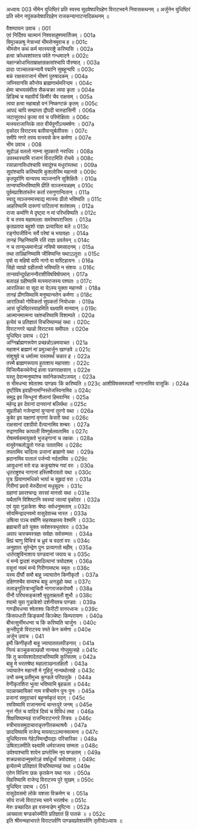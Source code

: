 अध्यायः 003
भीमेन युधिष्ठिरं प्रति स्वस्य सूदवेषपरिग्रहेण विराटभवने निवासकथनम् ॥ अर्जुनेन युधिष्ठिरं प्रति स्वेन नपुंसकवेषपरिग्रहेण राजकन्यानाटनादिकथनम् ॥

वैशम्पायन उवाच ।	001  
एवं निर्दिश्य चात्मानं निश्वसन्नुष्णमार्तिजम् ।	001a  
विमुञ्चन्नश्रु नेत्राभ्यां भीमसेनमुवाच ह ॥	001c  
भीमसेन कथं कर्म मात्स्यराष्ट्रे करिष्यसि ।	002a  
हत्वा क्रोधवशांस्तत्र पर्वते गन्धमादने ॥	002c  
यक्षान्क्रोधाभिताम्राक्षान्राक्षसांश्चापि पौरुषात् ।	003a  
प्रादाः पाञ्चालकन्यायै पद्मानि सुबहून्यपि ॥	003c  
बकं राक्षसराजानं भीषणं पुरुषादकम् ।	004a  
जघ्निवानसि कौन्तेय ब्राह्मणार्थमरिन्दम ।	004c  
क्षेमा चाभयसंवीता सैकचक्रा त्वया कृता ॥	004e  
हिडिम्बं च महावीर्यं किर्मीरं चैव राक्षसम् ।	005a  
त्वया हत्वा महाबाहो वनं निष्कण्टकं कृतम् ॥	005c  
आपदं चापि सम्प्राप्ता द्रौपदी चारुहासिनी ।	006a  
जटासुरवधं कृत्वा वयं च परिमोक्षिताः ॥	006c  
मत्स्यराजान्तिके तात वीर्यपूर्णोऽत्यमर्षणः ।	007a  
वृकोदर विराटस्य बलीयान्दुर्बलीयसः ।	007c  
समीपे नगरे तस्य वत्स्यसे केन कर्मणा ॥	007e  
भीम उवाच ।	008  
सूदोऽहं वललो नाम्ना सूपकारो नराधिप ।	008a  
उपस्थास्यामि राजानं विराटमिति रोचये ॥	008c  
रसान्नानाविधांश्चापि स्वादूंश्च मधुरांस्तथा ।	009a  
सूपांश्चापि करिष्यामि कुशलोस्मि महानसे ॥	009c  
कृतपूर्वाणि यान्यस्य व्यञ्जनानि सुशिक्षितैः ।	010a  
तान्यप्यभिभविष्यामि प्रीतिं सञ्जनयन्नहम् ॥	010c  
पूर्वमप्राशितांस्तेन कर्ता रसगुणान्वितान् ।	011a  
स्वादु व्यञ्जनमास्वाद्य मात्स्यः प्रीतो भविष्यति ॥	011c  
आहरिष्यामि दारूणां पाटितानां शतंशतम् ।	012a  
राजा कर्माणि मे दृष्ट्वा न मां परिभविष्यति ॥	012c  
ये च तस्य महामल्लाः समरेष्वपराजिताः ।	013a  
कृतप्रतापा बहुशो राज्ञः प्रत्यायिता बले ॥	013c  
रङ्गोपजीविनः सर्वे परेषां च भयावहाः ।	014a  
तानहं निहनिष्यामि रतिं राज्ञः प्रवर्तयन् ॥	014c   
न च तान्युध्यमानोऽहं नयिष्ये यमसादनम् ।	015a   
तथा तान्निहनिष्यामि जीविष्यन्ति यथाऽऽतुराः ॥	015c   
वृषो वा महिषो वापि नागो वा षाष्टिहायनः ।	016a   
सिंहो व्याघ्रो ग्रहीतव्यो भविष्यति न संशयः ॥	016c   
तान्सर्वान्दुर्ग्रहानन्यैराशीविषविषोपमान् ।	017a   
बलादहं ग्रहीष्यामि मत्स्यराजस्य पश्यतः ॥	017c   
आरालिका वा सूदा वा येऽस्य युक्ता महानसे ।	018a   
तानहं प्रीणयिष्यामि मनुष्यान्स्तेन कर्मणा ॥	018c   
आरालिको गोविकर्ता सूपकर्ता नियोधकः ।	019a   
आसं युधिष्ठिरस्याहमिति वक्ष्यामि मानवान् ॥	019c   
आत्मानमात्मना रक्षंश्चरिष्यामि विशाम्पते ।	020a   
 इत्येवं च प्रतिज्ञातं विचरिष्याम्यहं यथा ।	020c  
विराटनगरे च्छन्नो विराटस्य समीपतः ॥	020e   
युधिष्ठिर उवाच ।	021   
अग्निर्ब्राह्मणरूपेण प्रच्छन्नोऽन्नमयाचत ।	021a   
महाशनं ब्राह्मणं मां प्रमुञ्चार्जुन खाण्डवे ॥	021c   
संशुश्रुवे च धर्मात्मा यस्तमर्थं चकार ह ।	022a   
तस्मै ब्राह्मणरूपाय हुताशाय महायशाः ।	022c   
विजित्यैकरथेनेन्द्रं हत्वा पन्नगराक्षसान् ॥	022e  
यस्तु देवान्मनुष्यांश्च सर्वानेकरथोऽजयत् ।	023a  
स भीमधन्वा श्वेताश्वः पाण्डवः किं करिष्यति ॥ 023c
आशीविषसमस्पर्शो नागानामिव वासुकिः ।	024a  
दृष्टीविष इवाहीनामग्निस्तेजस्विनामिव ॥	024c  
समुद्र इव सिन्धूनां शैलानां हिमवानिव ।	025a  
महेन्द्र इव देवानां दानवानां बलिर्यथा ॥	025c  
सुप्रतीको गजेन्द्राणां युग्यानां तुरगो यथा ।	026a  
कुबेर इव यक्षाणां मृगाणां केसरी यथा ॥	026c  
राक्षसानां दशग्रीवो दैत्यानामिव शम्बरः ।	027a  
रुद्राणामिव कापाली विष्णुर्बलवतामिव ॥	027c  
रोषामर्षसमायुक्तो भुजङ्गानां च तक्षकः ।	028a  
वायुवेगबलोद्धृतो गरुडः पततामिव ॥	028c  
तपतामिव चादित्यः प्रजानां ब्राह्मणो यथा ।	029a  
ह्रदानामिव पातालं पर्जन्यो नर्दतामिव ॥	029c  
आयुधानां वरो वज्रः ककुद्मांश्च गवां वरः ।	030a  
धृतराष्ट्रश्च नागानां हस्तिष्वैरावतो यथा ॥	030c  
पुत्रः प्रियाणामधिको भार्या च सुहृदां वरा ।	031a  
गिरीणां प्रवरो मेरुर्देवानां मधुसूदनः ।	031c  
ग्रहाणां प्रवरश्चन्द्रः सरसां मानसो यथा ॥	031e  
यथैतानि विशिष्टानि स्वस्यां जात्यां वृकोदर ।	032a  
एवं युवा गुडाकेशः श्रेष्ठः सर्वधनुष्मताम् ॥	032c  
सोयमिन्द्रादनवमो वासुदेवाच्च भारत ।	033a  
उषित्वा पञ्च वर्षाणि सहस्राक्षस्य वेश्मनि ।	033c  
ब्रह्मचारी व्रते युक्तः सर्वशस्त्रभृतांवरः ॥	033e  
अवाप चास्त्रमस्त्रज्ञः सर्वज्ञः सर्वसम्मतः ।	034a  
क्षिप्रं चाणु विचित्रं च ध्रुवं च वदतां वरः ॥	034c  
अनुज्ञातः सुरेन्द्रेण पुनः प्रत्यागतो महीम् ।	035a  
धार्तराष्ट्रविनाशाय पाण्डवानां जयाय च ॥	035c  
यं मन्ये द्वादशं रुद्रमादित्यानां त्रयोदशम् ।	036a  
वसूनां नवमं मन्ये गिरीणामष्टमः स्मृतः ॥	036c  
यस्य दीर्घौ समौ बाहू ज्याघातेन किणीकृतौ ।	037a  
दक्षिणश्चैव सव्यश्च बाहू अनडुहो यथा ॥	037c  
तलाङ्गुलित्राभ्युचितौ नागराजकरोपमौ ।	038a  
पीनौ परिघसङ्काशौ मृदुताम्रतलौ शुभौ ॥	038c  
श्यामो युवा गुडाकेशो दर्शनीयश्च पाण्डवः ।	039a  
गाण्डीवधन्वा श्वेताश्वः किरीटी वानरध्वजः ॥	039c  
किंरूपधारी किङ्कर्मा किञ्चेष्टः किम्परायणः ।	040a  
बीभत्सुर्भीमधन्वा च किं करिष्यति चार्जुनः ।	040c  
कुन्तीपुत्रो विराटस्य रमते केन कर्मणा ॥	040e  
अर्जुन उवाच ।	041  
इमौ किणीकृतौ बाहू ज्याघाततलपीडनात् ।	041a  
नित्यं कञ्चुकसञ्छन्नौ नान्यथा गोप्तुमुत्सहे ॥	041c  
किं तु कार्यवशादेतदाचरिष्यामि कुत्सितम् ॥	042a  
बाहू मे भरतश्रेष्ठ महालाञ्छनलक्षितौ ।	043a  
ज्याघातेन महान्तौ मे गूहितुं नान्यथोत्सहे ॥	043c  
उभौ कम्बू प्रतीमुच्य कुण्डले परिपातुके ।	044a  
वेणीकृतशिरा भूत्वा भविष्यामि बृहन्नला ॥	044c  
पठन्नाख्यायिकां नाम स्त्रीभावेन पुनः पुनः ।	045a  
प्रजानां समुदाचारं बहुनर्मकृतं वदन् ।	045c  
रमयिष्यामि राजानमन्यं चान्तःपुरे जनम् ॥	045e  
नृत्तं गीतं च वादित्रं दिव्यं च विविधं तथा ।	046a  
शिक्षयिष्याम्यहं राजन्विराटनगरे स्त्रियः ॥	046c  
स्त्रीभावसमुदाचारान्नृत्तगीतकथाश्रयैः ।	047a  
छादयिष्यामि राजेन्द्र माययाऽऽत्मानमात्मना ॥	047c  
युधिष्ठिरस्य गेहेऽस्मिन्द्रौपद्याः परिचारिका ।	048a  
उषिताऽस्मीति वक्ष्यामि धर्मराजस्य सम्मता ॥	048c  
उर्वश्याश्चापि शापेन प्राप्तोस्मि नृप षण्डताम् ।	049a  
शक्रप्रसादान्मुक्तोऽहं वर्षादूर्ध्वं त्रयोदशात् ।	049c  
इत्येतन्मे प्रतिज्ञातं विचरिष्याम्यहं यथा ॥	049e  
एतेन विधिना छन्नः कृतकेन यथा नलः ।	050a  
विहरिष्यामि राजेन्द्र विराटस्य पुरे सुखम् ॥	050c  
युधिष्ठिर उवाच ।	051  
वासुदेवसमो लोके यशसा विक्रमेण च ।	051a  
सोयं राज्ये विराटस्य भवने भरतर्षभः ॥	051c  
मेरुः प्रच्छादित इव वसन्वज्रेण मुष्टिना ।	052a  
आख्याता षण्डकोस्मीति प्रतिज्ञातं हि पातकं ॥ ॥	052c  
इति श्रीमन्महाभारते विराटपर्वणि पाण्डवप्रवेशपर्वणि तृतीयोऽध्यायः ॥
